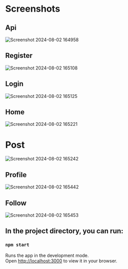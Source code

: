 # Screenshots

## Api

![Screenshot 2024-08-02 164958](https://github.com/user-attachments/assets/f297e238-ad2a-4611-af9b-3dab7fce012b)

## Register

![Screenshot 2024-08-02 165108](https://github.com/user-attachments/assets/21d7902a-3e68-4c00-a8e3-bd3e4222d1b2)

## Login

![Screenshot 2024-08-02 165125](https://github.com/user-attachments/assets/c62c1e93-fb00-45ee-ac71-c68dc222f7e0)

## Home

![Screenshot 2024-08-02 165221](https://github.com/user-attachments/assets/8d12dfb3-ef0c-4750-859b-10f49b4d765a)

# Post

![Screenshot 2024-08-02 165242](https://github.com/user-attachments/assets/fd3480a6-7528-4610-8ae0-efca483ebdaa)

## Profile

![Screenshot 2024-08-02 165442](https://github.com/user-attachments/assets/ffd1afcf-5195-4e01-a6de-3f853f72cd18)

## Follow

![Screenshot 2024-08-02 165453](https://github.com/user-attachments/assets/f54889a5-8af8-4025-a62d-a767cc6e8eb7)

## In the project directory, you can run:

### `npm start`

Runs the app in the development mode.\
Open [http://localhost:3000](http://localhost:3000) to view it in your browser.
